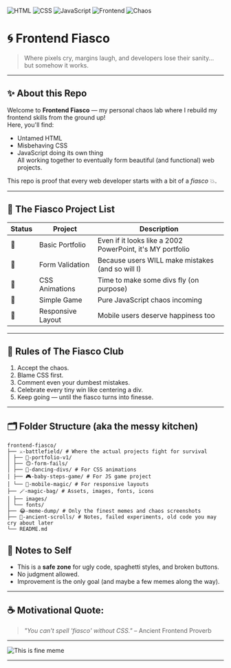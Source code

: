 ![HTML](https://img.shields.io/badge/HTML-🛠️-red)
![CSS](https://img.shields.io/badge/CSS-😵-blue)
![JavaScript](https://img.shields.io/badge/JavaScript-🚀-yellow)
![Frontend](https://img.shields.io/badge/Frontend-%F0%9F%92%A5-green)
![Chaos](https://img.shields.io/badge/Fiasco-%F0%9F%A4%9F-ff00ff)

# 🌀 Frontend Fiasco

> Where pixels cry, margins laugh, and developers lose their sanity... but somehow it works.

---

## ✨ About this Repo

Welcome to **Frontend Fiasco** — my personal chaos lab where I rebuild my frontend skills from the ground up!  
Here, you'll find:

- Untamed HTML
- Misbehaving CSS
- JavaScript doing its own thing  
  All working together to eventually form beautiful (and functional) web projects.

This repo is proof that every web developer starts with a bit of a _fiasco_ 💥.

---

## 🧩 The Fiasco Project List

| Status | Project           | Description                                                |
| ------ | ----------------- | ---------------------------------------------------------- |
| 🔄     | Basic Portfolio   | Even if it looks like a 2002 PowerPoint, it's MY portfolio |
| 🔄     | Form Validation   | Because users WILL make mistakes (and so will I)           |
| 🔄     | CSS Animations    | Time to make some divs fly (on purpose)                    |
| 🔄     | Simple Game       | Pure JavaScript chaos incoming                             |
| 🔄     | Responsive Layout | Mobile users deserve happiness too                         |

---

## 🤡 Rules of The Fiasco Club

1. Accept the chaos.
2. Blame CSS first.
3. Comment even your dumbest mistakes.
4. Celebrate every tiny win like centering a div.
5. Keep going — until the fiasco turns into finesse.

---

## 🗂️ Folder Structure (aka the messy kitchen)

```
frontend-fiasco/
├── ⚔️-battlefield/ # Where the actual projects fight for survival
│ ├── 🐣-portfolio-v1/
│ ├── 🙃-form-fails/
│ ├── 💃-dancing-divs/ # For CSS animations
│ ├── 🎮-baby-steps-game/ # For JS game project
│ └── 📱-mobile-magic/ # For responsive layouts
├── 🪄-magic-bag/ # Assets, images, fonts, icons
│ ├── images/
│ └── fonts/
├── 😂-meme-dump/ # Only the finest memes and chaos screenshots
├── 💾-ancient-scrolls/ # Notes, failed experiments, old code you may cry about later
└── README.md
```

## 💾 Notes to Self

- This is a **safe zone** for ugly code, spaghetti styles, and broken buttons.
- No judgment allowed.
- Improvement is the only goal (and maybe a few memes along the way).

---

## ☕ Motivational Quote:

> _"You can't spell 'fiasco' without CSS."_ – Ancient Frontend Proverb

---

![This is fine meme](https://media.giphy.com/media/3o6ZtaO9BZHcOjmErm/giphy.gif)

---
